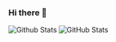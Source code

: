 ### Hi there 👋

<!--
**Alisher0618/Alisher0618** is a ✨ _special_ ✨ repository because its `README.md` (this file) appears on your GitHub profile.

Here are some ideas to get you started:

- 🔭 I’m currently working on ...
- 🌱 I’m currently learning ...
- 👯 I’m looking to collaborate on ...
- 🤔 I’m looking for help with ...
- 💬 Ask me about ...
- 📫 How to reach me: ...
- 😄 Pronouns: ...
- ⚡ Fun fact: ...
-->
![Github Stats](https://github-readme-stats.vercel.app/api/top-langs?username=Alisher0618&theme=radical)
![GitHub Stats](https://github-readme-stats.vercel.app/api?username=Alisher0618&theme=radical)
